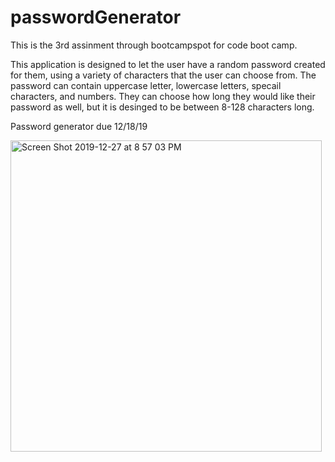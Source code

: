 # passwordGenerator

This is the 3rd assinment through bootcampspot for code boot camp.

This application is designed to let the user have a random password created for them, using a variety of characters that the user can choose from.  The password can contain uppercase letter, lowercase letters, specail characters, and numbers. They can choose how long they would like their password as well, but it is desinged to be between 8-128 characters long.

Password generator due 12/18/19

<img width="498" alt="Screen Shot 2019-12-27 at 8 57 03 PM" src="https://user-images.githubusercontent.com/56312888/71539168-7005a600-28ed-11ea-81a4-9369ccf60326.png">
